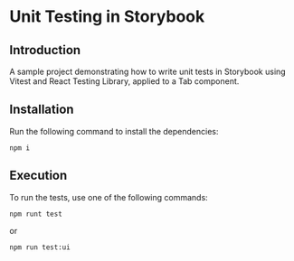 # Unit Testing in Storybook

## Introduction

A sample project demonstrating how to write unit tests in Storybook using Vitest and React Testing Library, applied to a Tab component.

## Installation

Run the following command to install the dependencies:

`npm i`

## Execution

To run the tests, use one of the following commands:

`npm runt test`

or

`npm run test:ui`
